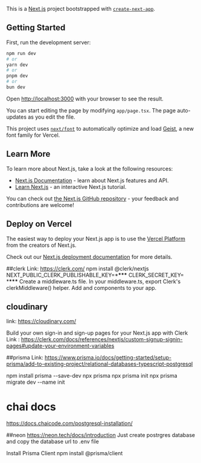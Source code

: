 This is a [Next.js](https://nextjs.org) project bootstrapped with [`create-next-app`](https://nextjs.org/docs/app/api-reference/cli/create-next-app).

## Getting Started

First, run the development server:

```bash
npm run dev
# or
yarn dev
# or
pnpm dev
# or
bun dev
```

Open [http://localhost:3000](http://localhost:3000) with your browser to see the result.

You can start editing the page by modifying `app/page.tsx`. The page auto-updates as you edit the file.

This project uses [`next/font`](https://nextjs.org/docs/app/building-your-application/optimizing/fonts) to automatically optimize and load [Geist](https://vercel.com/font), a new font family for Vercel.

## Learn More

To learn more about Next.js, take a look at the following resources:

- [Next.js Documentation](https://nextjs.org/docs) - learn about Next.js features and API.
- [Learn Next.js](https://nextjs.org/learn) - an interactive Next.js tutorial.

You can check out [the Next.js GitHub repository](https://github.com/vercel/next.js) - your feedback and contributions are welcome!

## Deploy on Vercel

The easiest way to deploy your Next.js app is to use the [Vercel Platform](https://vercel.com/new?utm_medium=default-template&filter=next.js&utm_source=create-next-app&utm_campaign=create-next-app-readme) from the creators of Next.js.

Check out our [Next.js deployment documentation](https://nextjs.org/docs/app/building-your-application/deploying) for more details.

##clerk
Link: https://clerk.com/
npm install @clerk/nextjs
NEXT_PUBLIC_CLERK_PUBLISHABLE_KEY=\***\*<your-publishable-key>\*\***
CLERK_SECRET_KEY= \***\*<your-secret-key>\*\***
Create a middleware.ts file.
In your middleware.ts, export Clerk's clerkMiddleware() helper.
Add <ClerkProvider> and components to your app.

## cloudinary

link: https://cloudinary.com/

Build your own sign-in and sign-up pages for your Next.js app with Clerk
Link : https://clerk.com/docs/references/nextjs/custom-signup-signin-pages#update-your-environment-variables

##prisma
Link: https://www.prisma.io/docs/getting-started/setup-prisma/add-to-existing-project/relational-databases-typescript-postgresql

npm install prisma --save-dev
npx prisma
npx prisma init
npx prisma migrate dev --name init

# chai docs

https://docs.chaicode.com/postgresql-installation/

##neon
https://neon.tech/docs/introduction
Just create postrgres database and copy the database url to .env file

Install Prisma Client
npm install @prisma/client
